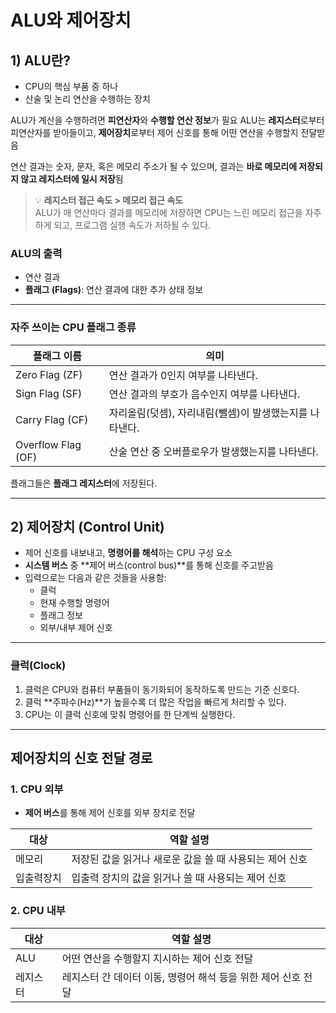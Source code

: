 # ALU와 제어장치

## 1) ALU란?

- CPU의 핵심 부품 중 하나
- 산술 및 논리 연산을 수행하는 장치

ALU가 계산을 수행하려면 **피연산자**와 **수행할 연산 정보**가 필요
ALU는 **레지스터**로부터 피연산자를 받아들이고, **제어장치**로부터 제어 신호를 통해 어떤 연산을 수행할지 전달받음

연산 결과는 숫자, 문자, 혹은 메모리 주소가 될 수 있으며, 결과는 **바로 메모리에 저장되지 않고 레지스터에 일시 저장**됨

> 💡 **레지스터 접근 속도 > 메모리 접근 속도**  
> ALU가 매 연산마다 결과를 메모리에 저장하면 CPU는 느린 메모리 접근을 자주 하게 되고, 프로그램 실행 속도가 저하될 수 있다.

### ALU의 출력

- 연산 결과
- **플래그 (Flags)**: 연산 결과에 대한 추가 상태 정보

---

### 자주 쓰이는 CPU 플래그 종류

| 플래그 이름        | 의미                                          |
|-------------------|---------------------------------------------|
| Zero Flag (ZF)    | 연산 결과가 0인지 여부를 나타낸다.              |
| Sign Flag (SF)    | 연산 결과의 부호가 음수인지 여부를 나타낸다.       |
| Carry Flag (CF)   | 자리올림(덧셈), 자리내림(뺄셈)이 발생했는지를 나타낸다. |
| Overflow Flag (OF)| 산술 연산 중 오버플로우가 발생했는지를 나타낸다.    |

플래그들은 **플래그 레지스터**에 저장된다.

---

## 2) 제어장치 (Control Unit)

- 제어 신호를 내보내고, **명령어를 해석**하는 CPU 구성 요소
- **시스템 버스** 중 **제어 버스(control bus)**를 통해 신호를 주고받음
- 입력으로는 다음과 같은 것들을 사용함:
  - 클럭
  - 현재 수행할 명령어
  - 플래그 정보
  - 외부/내부 제어 신호

---

### 클럭(Clock)

1. 클럭은 CPU와 컴퓨터 부품들이 동기화되어 동작하도록 만드는 기준 신호다.
2. 클럭 **주파수(Hz)**가 높을수록 더 많은 작업을 빠르게 처리할 수 있다.
3. CPU는 이 클럭 신호에 맞춰 명령어를 한 단계씩 실행한다.
---

## 제어장치의 신호 전달 경로

### 1. CPU 외부

- **제어 버스**를 통해 제어 신호를 외부 장치로 전달

| 대상           | 역할 설명                                |
|----------------|-----------------------------------------|
| 메모리         | 저장된 값을 읽거나 새로운 값을 쓸 때 사용되는 제어 신호 |
| 입출력장치     | 입출력 장치의 값을 읽거나 쓸 때 사용되는 제어 신호     |

### 2. CPU 내부

| 대상         | 역할 설명                                         |
|--------------|--------------------------------------------------|
| ALU          | 어떤 연산을 수행할지 지시하는 제어 신호 전달                 |
| 레지스터     | 레지스터 간 데이터 이동, 명령어 해석 등을 위한 제어 신호 전달     |
